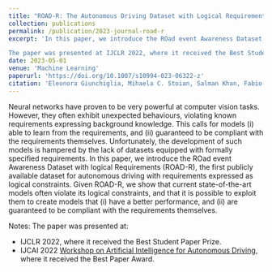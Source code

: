 ```yaml
---
title: "ROAD-R: The Autonomous Driving Dataset with Logical Requirements"
collection: publications
permalink: /publication/2023-journal-road-r
excerpt: 'In this paper, we introduce the ROad event Awareness Dataset with logical Requirements (ROAD-R), the first publicly available dataset for autonomous driving with requirements expressed as logical constraints.

The paper was presented at IJCLR 2022, where it received the Best Student Paper Prize, and at IJCAI 2022 Workshop on Artificial Intelligence for Autonomous Driving, where it received the Best Paper Award.'
date: 2023-05-01
venue: 'Machine Learning'
paperurl: 'https://doi.org/10.1007/s10994-023-06322-z'
citation: 'Eleonora Giunchiglia, Mihaela C. Stoian, Salman Khan, Fabio Cuzzolin, Thomas Lukasiewicz. ROAD-R: The Autonomous Driving Dataset with Logical Requirements. Machine Learning, 112, 3261–3291 (2023).'
---
```


Neural networks have proven to be very powerful at computer vision tasks. However, they often exhibit unexpected behaviours, violating known requirements expressing background knowledge. This calls for models (i) able to learn from the requirements, and (ii) guaranteed to be compliant with the requirements themselves. Unfortunately, the development of such models is hampered by the lack of datasets equipped with formally specified requirements. In this paper, we introduce the ROad event Awareness Dataset with logical Requirements (ROAD-R), the first publicly available dataset for autonomous driving with requirements expressed as logical constraints. Given ROAD-R, we show that current state-of-the-art models often violate its logical constraints, and that it is possible to exploit them to create models that (i) have a better performance, and (ii) are guaranteed to be compliant with the requirements themselves. 

Notes: The paper was presented at:
* IJCLR 2022, where it received the Best Student Paper Prize.
* IJCAI 2022 [Workshop on Artificial Intelligence for Autonomous Driving](https://learn-to-race.org/workshop-ai4ad-ijcai2022), where it received the Best Paper Award.

[//]: # (Paper available [here]&#40;https://arxiv.org/abs/2210.01597&#41;.)
